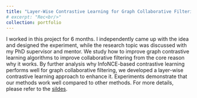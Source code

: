 ```yaml
---
title: "Layer-Wise Contrastive Learning for Graph Collaborative Filtering"
# excerpt: "Rec<br/>"
collection: portfolio
---
```


I worked in this project for 6 months. I independently came up with the idea and designed the experiment, while the research topic was discussed with my PhD supervisor and mentor. We study how to improve graph contrastive learning algorithms to improve collaborative filtering from the core reason why it works. By further analysis why InfoNCE-based contrastive learning performs well for graph collaborative filtering, we developed a layer-wise contrastive learning approach to enhance it. Experiments demonstrate that our methods work well compared to other methods. For more details, please refer to the [sildes]().
